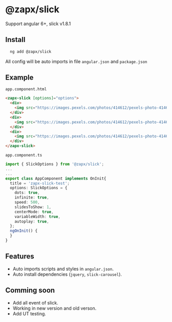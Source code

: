 # @zapx/slick
Support angular 6+, slick v1.8.1
## Install

```sh
  ng add @zapx/slick
  ```
All config will be auto imports in file `angular.json` and `package.json`
## Example
`app.component.html`
```html
<zapx-slick [options]="options">
  <div>
    <img src="https://images.pexels.com/photos/414612/pexels-photo-414612.jpeg">
  </div>
  <div>
    <img src="https://images.pexels.com/photos/414612/pexels-photo-414612.jpeg">
  </div>
  <div>
    <img src="https://images.pexels.com/photos/414612/pexels-photo-414612.jpeg">
  </div>
</zapx-slick>
```
`app.component.ts`
```typescript
import { SlickOptions } from '@zapx/slick';
...
...
export class AppComponent implements OnInit{
  title = 'zapx-slick-test';
  options: SlickOptions = {
    dots: true,
    infinite: true,
    speed: 500,
    slidesToShow: 1,
    centerMode: true,
    variableWidth: true,
    autoplay: true,
  };
  ngOnInit() {
  }
}
```

## Features
* Auto imports scripts and styles in `angular.json`.
* Auto install dependencies (`jquery`, `slick-carousel`).

## Comming soon
* Add all event of slick.
* Working in new version and old verson.
* Add UT testing.